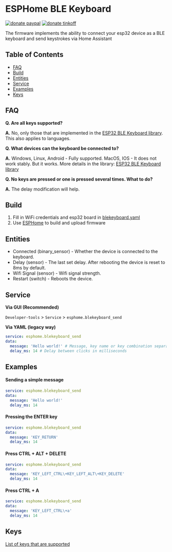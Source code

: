 # ESPHome BLE Keyboard
[![donate paypal](https://img.shields.io/badge/Donate-PayPal-blue.svg)](https://paypal.me/dslonyara)
[![donate tinkoff](https://img.shields.io/badge/Donate-Tinkoff-yellow.svg)](https://www.tinkoff.ru/sl/3FteV5DtBOV)

The firmware implements the ability to connect your esp32 device as a BLE keyboard and send keystrokes via Home Assistant

## Table of Contents
- [FAQ](#faq)
- [Build](#build)
- [Entities](#entities)
- [Service](#service)
- [Examples](#examples)
- [Keys](#keys)

## FAQ
**Q. Are all keys supported?**

**A.** No, only those that are implemented in the [ESP32 BLE Keyboard library](https://github.com/T-vK/ESP32-BLE-Keyboard). This also applies to languages.

**Q. What devices can the keyboard be connected to?**

**A.** Windows, Linux, Android - Fully supported. MacOS, IOS - It does not work stably. But it works. More details in the library: [ESP32 BLE Keyboard library](https://github.com/T-vK/ESP32-BLE-Keyboard)

**Q. No keys are pressed or one is pressed several times. What to do?**

**A.** The delay modification will help.

## Build

1. Fill in WiFi credentials and esp32 board in [blekeyboard.yaml](https://github.com/dmamontov/esphome-blekeyboard/blob/main/blekeyboard.yaml#L5-L6)
2. Use [ESPHome](https://esphome.io) to build and upload firmware

## Entities

- Connected (binary_sensor) - Whether the device is connected to the keyboard.
- Delay (sensor) - The last set delay. After rebooting the device is reset to 8ms by default.
- Wifi Signal (sensor) - Wifi signal strength.
- Restart (switch) - Reboots the device.

## Service

**Via GUI (Recommended)**

`Developer-tools` > `Service` > `esphome.blekeyboard_send`

**Via YAML (legacy way)**
```yaml
service: esphome.blekeyboard_send
data:
  message: 'Hello world!' # Message, key name or key combination separated by \+.
  delay_ms: 14 # Delay between clicks in milliseconds
```

## Examples

#### Sending a simple message

```yaml
service: esphome.blekeyboard_send
data:
  message: 'Hello world!'
  delay_ms: 14
```

#### Pressing the ENTER key

```yaml
service: esphome.blekeyboard_send
data:
  message: 'KEY_RETURN'
  delay_ms: 14
```

#### Press CTRL + ALT + DELETE

```yaml
service: esphome.blekeyboard_send
data:
  message: 'KEY_LEFT_CTRL\+KEY_LEFT_ALT\+KEY_DELETE'
  delay_ms: 14
```

#### Press CTRL + A

```yaml
service: esphome.blekeyboard_send
data:
  message: 'KEY_LEFT_CTRL\+a'
  delay_ms: 14
```

## Keys

[List of keys that are supported](https://github.com/dmamontov/esphome-blekeyboard/blob/main/inc/keymap.h)
